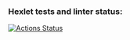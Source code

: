 ### Hexlet tests and linter status:
[![Actions Status](https://github.com/yanovb/qa-auto-engineer-javascript-project-87/actions/workflows/hexlet-check.yml/badge.svg)](https://github.com/yanovb/qa-auto-engineer-javascript-project-87/actions)